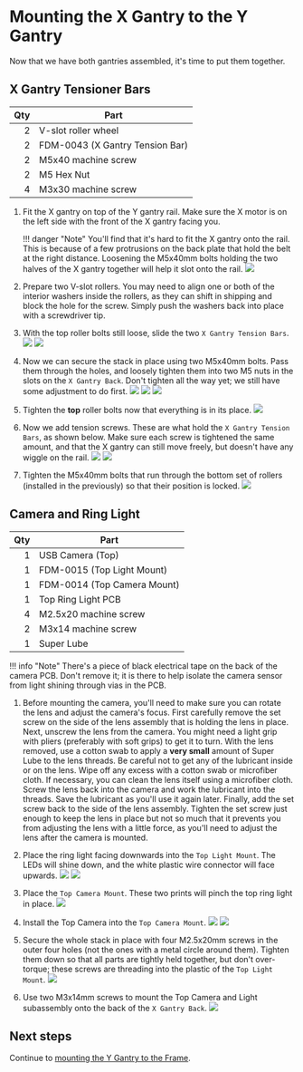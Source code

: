 # Mounting the X Gantry to the Y Gantry

Now that we have both gantries assembled, it's time to put them together.

## X Gantry Tensioner Bars

| Qty | Part                            |
|----:|---------------------------------|
|   2 | V-slot roller wheel             |
|   2 | FDM-0043 (X Gantry Tension Bar) |
|   2 | M5x40 machine screw             |
|   2 | M5 Hex Nut                      |
|   4 | M3x30 machine screw             |

1. Fit the X gantry on top of the Y gantry rail. Make sure the X motor is on the left side with the front of the X gantry facing you.

    !!! danger "Note"
        You'll find that it's hard to fit the X gantry onto the rail. This is because of a few protrusions on the back plate that hold the belt at the right distance. Loosening the M5x40mm bolts holding the two halves of the X gantry together will help it slot onto the rail.
  ![](images/Mounting-X-To-Y-Step-1.png)

1. Prepare two V-slot rollers. You may need to align one or both of the interior washers inside the rollers, as they can shift in shipping and block the hole for the screw. Simply push the washers back into place with a screwdriver tip.

2. With the top roller bolts still loose, slide the two `X Gantry Tension Bars`.
  ![](images/Mounting-X-To-Y-Step-3.png)
  ![](images/Mounting-X-To-Y-Step-3-2.png)

1. Now we can secure the stack in place using two M5x40mm bolts. Pass them through the holes, and loosely tighten them into two M5 nuts in the slots on the `X Gantry Back`. Don't tighten all the way yet; we still have some adjustment to do first.
  ![](images/Mounting-X-To-Y-Step-4.png)
  ![](images/Mounting-X-To-Y-Step-4-4.png)
  ![](images/Mounting-X-To-Y-Step-4-3.png)

1. Tighten the **top** roller bolts now that everything is in its place.
  ![](images/Mounting-X-To-Y-Step-5.png)

1. Now we add tension screws. These are what hold the `X Gantry Tension Bars`, as shown below. Make sure each screw is tightened the same amount, and that the X gantry can still move freely, but doesn't have any wiggle on the rail.
  ![](images/Mounting-X-To-Y-Step-6.png)
  ![](images/Mounting-X-To-Y-Step-6-2.png)

1. Tighten the M5x40mm bolts that run through the bottom set of rollers (installed in the previously) so that their position is locked.
  ![](images/Mounting-X-To-Y-Step-4.png)

## Camera and Ring Light

| Qty | Part                        |
|----:|-----------------------------|
|   1 | USB Camera (Top)            |
|   1 | FDM-0015 (Top Light Mount)  |
|   1 | FDM-0014 (Top Camera Mount) |
|   1 | Top Ring Light PCB          |
|   4 | M2.5x20 machine screw       |
|   2 | M3x14 machine screw         |
|   1 | Super Lube                  |

!!! info "Note"
    There's a piece of black electrical tape on the back of the camera PCB. Don't remove it; it is there to help isolate the camera sensor from light shining through vias in the PCB.

1. Before mounting the camera, you'll need to make sure you can rotate the lens and adjust the camera's focus. First carefully remove the set screw on the side of the lens assembly that is holding the lens in place. Next, unscrew the lens from the camera. You might need a light grip with pliers (preferably with soft grips) to get it to turn. With the lens removed, use a cotton swab to apply a **very small** amount of Super Lube to the lens threads. Be careful not to get any of the lubricant inside or on the lens. Wipe off any excess with a cotton swab or microfiber cloth. If necessary, you can clean the lens itself using a microfiber cloth. Screw the lens back into the camera and work the lubricant into the threads. Save the lubricant as you'll use it again later. Finally, add the set screw back to the side of the lens assembly. Tighten the set screw just enough to keep the lens in place but not so much that it prevents you from adjusting the lens with a little force, as you'll need to adjust the lens after the camera is mounted.

2. Place the ring light facing downwards into the `Top Light Mount`. The LEDs will shine down, and the white plastic wire connector will face upwards.
  ![](images/IMG_0771.JPG)
  ![](images/IMG_0772.JPG)

1.  Place the `Top Camera Mount`. These two prints will pinch the top ring light in place.
  ![](images/Mounting-X-To-Y-Step-9-ALT.png)

1.  Install the Top Camera into the `Top Camera Mount`.
  ![](images/Mounting-X-To-Y-Step-11.png)
  ![](images/Mounting-X-To-Y-Step-11-2-MANUAL.png)

1.  Secure the whole stack in place with four M2.5x20mm screws in the outer four holes (not the ones with a metal circle around them). Tighten them down so that all parts are tightly held together, but don't over-torque; these screws are threading into the plastic of the `Top Light Mount`.
  ![](images/Mounting-X-To-Y-Step-12.png)

1.  Use two M3x14mm screws to mount the Top Camera and Light subassembly onto the back of the `X Gantry Back`.
  ![](images/Mounting-X-To-Y-Step-13.png)

## Next steps

Continue to [mounting the Y Gantry to the Frame](../9-mount-y-to-frame/index.md).
